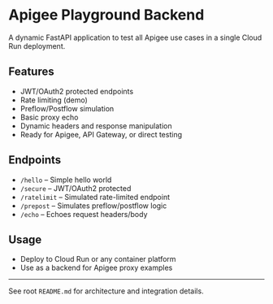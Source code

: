 # Apigee Playground Backend

A dynamic FastAPI application to test all Apigee use cases in a single Cloud Run deployment.

## Features
- JWT/OAuth2 protected endpoints
- Rate limiting (demo)
- Preflow/Postflow simulation
- Basic proxy echo
- Dynamic headers and response manipulation
- Ready for Apigee, API Gateway, or direct testing

## Endpoints
- `/hello` – Simple hello world
- `/secure` – JWT/OAuth2 protected
- `/ratelimit` – Simulated rate-limited endpoint
- `/prepost` – Simulates preflow/postflow logic
- `/echo` – Echoes request headers/body

## Usage
- Deploy to Cloud Run or any container platform
- Use as a backend for Apigee proxy examples

---
See root `README.md` for architecture and integration details.
